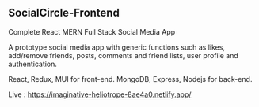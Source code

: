 ## SocialCircle-Frontend

Complete React MERN Full Stack Social Media App

A prototype social media app with generic functions such as likes, add/remove friends, posts, comments and friend lists, user profile and authentication.

React, Redux, MUI for front-end. MongoDB, Express, Nodejs for back-end.

Live : https://imaginative-heliotrope-8ae4a0.netlify.app/
